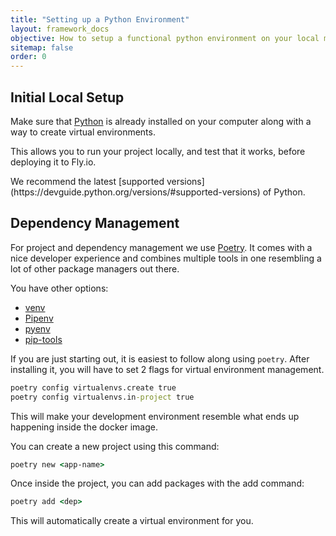 ```yaml
---
title: "Setting up a Python Environment"
layout: framework_docs
objective: How to setup a functional python environment on your local machine
sitemap: false
order: 0
---
```


## Initial Local Setup

Make sure that [Python](https://www.python.org/) is already installed on your computer along with a way to create virtual environments.

This allows you to run your project locally, and test that it works, before deploying it to Fly.io.

<section class="callout">
We recommend the latest [supported versions](https://devguide.python.org/versions/#supported-versions) of Python.
</section>

## Dependency Management

For project and dependency management we use [Poetry](https://python-poetry.org/). It comes with a nice developer experience and combines multiple tools in one resembling a lot of other package managers out there. 

You have other options:
- [venv](https://docs.python.org/3/library/venv.html#module-venv)
- [Pipenv](https://github.com/pypa/pipenv)
- [pyenv](https://github.com/pyenv/pyenv)
- [pip-tools](https://pypi.org/project/pip-tools/)

If you are just starting out, it is easiest to follow along using `poetry`. 
After installing it, you will have to set 2 flags for virtual environment management.

```cmd
poetry config virtualenvs.create true
poetry config virtualenvs.in-project true
```

This will make your development environment resemble what ends up happening inside the docker image. 

You can create a new project using this command:

```cmd
poetry new <app-name>
```

Once inside the project, you can add packages with the add command:

```cmd
poetry add <dep>
```

This will automatically create a virtual environment for you. 

